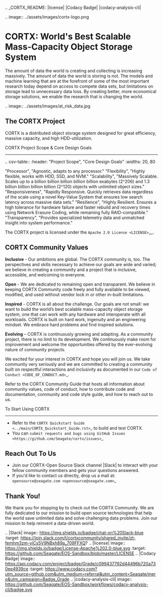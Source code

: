 .. _CORTX_README:
|license| |Codacy Badge| |codacy-analysis-cli|

.. image:: ../assets/images/cortx-logo.png

CORTX: World's Best Scalable Mass-Capacity Object Storage System
==============================================================================

The amount of data the world is creating and collecting is increasing massively. The amount of data the world is storing is not. The models and machine learning that are at the forefront of some of the most important research today depend on access to compete data sets, but limitations on storage lead to unnecessary data loss. By creating better, more economical storage solutions, we enable the research that is changing the world.

.. image:: ../assets/images/at_risk_data.jpg

The CORTX Project
-----------------

CORTX is a distributed object storage system designed for great efficiency, massive capacity, and high HDD-utilization. 

CORTX Project Scope & Core Design Goals
*****************************************

.. csv-table::
   :header: "Project Scope", "Core Design Goals"
   :widths: 20, 80
   
   "Processor", "Agnostic, adapts to any processor."
   "Flexibility", "Highly flexible, works with HDD, SSD, and NVM."
   "Scalability", "Massively Scalable. Scales up to a billion billion billion billion billion exabytes (2^206) and 1.3 billion billion billion billion (2^120) objects with unlimited object sizes."
   "Responsiveness", "Rapidly Responsive. Quickly retrieves data regardless of the scale using a novel Key-Value System that ensures low search latency across massive data sets."
   "Resilience", "Highly Resilient. Ensures a high tolerance for hardware failure and faster rebuild and recovery times using Network Erasure Coding, while remaining fully RAID-compatible."
   "Transparency", "Provides specialized telemetry data and unmatched insight into system performance."

The CORTX project is licensed under the `Apache 2.0 License <LICENSE>`__.

CORTX Community Values
---------------------

**Inclusive** - Our ambitions are global. The CORTX community is, too. The perspectives and skills necessary to achieve our goals are wide and varied; we believe in creating a community and a project that is inclusive, accessible, and welcoming to everyone.

**Open** - We are dedicated to remaining open and transparent. We believe in keeping CORTX Community code freely and fully available to be viewed, modified, and used without vendor lock in or other in-built limitations.

**Inspired** - CORTX is all about the challenge. Our goals are not small: we want to build the world’s best scalable mass-capacity object storage system, one that can work with any hardware and interoperate with all workloads. CORTX is built on hard work, ingenuity and an engineering mindset. We embrace hard problems and find inspired solutions.

**Evolving** – CORTX is continuously growing and adapting. As a community project, there is no limit to its development. We continuously make room for improvement and welcome the opportunities offered by the ever-evolving nature of community projects.

We excited for your interest in CORTX and hope you will join us. We take community very seriously and we are committed to creating a community built on respectful interactions and inclusivity as documented in our `Code of Conduct <CODE_OF_CONDUCT.md>`_. 

Refer to the CORTX Community Guide **<link placeholder>** that hosts all information about community values, code of conduct, how to contribute code and documentation, community and code style guide, and how to reach out to us. 

To Start Using CORTX
********************

- Refer to the `CORTX Quickstart Guide <../main/CORTX_Quickstart_Guide.rst>`_ to build and test CORTX.
- You can `submit requests and bugs using GitHub Issues <https://github.com/Seagate/cortx/issues>`_

Reach Out To Us
---------------

- Join our CORTX-Open Source Slack channel |Slack| to interact with your fellow community members and gets your questions answered. 
- If you'd like to contact us directly, drop us a mail at: `opensource@seagate.com <opensource@seagate.com>`_

Thank You!
----------

We thank you for stopping by to check out the CORTX Community. We are fully dedicated to our mission to build open source technologies that help the world save unlimited data and solve challenging data problems. Join our mission to help reinvent a data-driven world. 

.. |Slack| image:: https://img.shields.io/badge/chat-on%20Slack-blue
   :target: https://join.slack.com/t/cortxcommunity/shared_invite/zt-femhm3zm-yiCs5V9NBxh89a_709FFXQ?
.. |license| image:: https://img.shields.io/badge/License-Apache%202.0-blue.svg
   :target: https://github.com/Seagate/EOS-Sandbox/blob/master/LICENSE
.. |Codacy Badge| image:: https://api.codacy.com/project/badge/Grade/c099437792d44496b720a730ee4939ce
   :target: https://www.codacy.com?utm_source=github.com&utm_medium=referral&utm_content=Seagate/mero&utm_campaign=Badge_Grade
.. |codacy-analysis-cli| image:: https://github.com/Seagate/EOS-Sandbox/workflows/codacy-analysis-cli/badge.svg